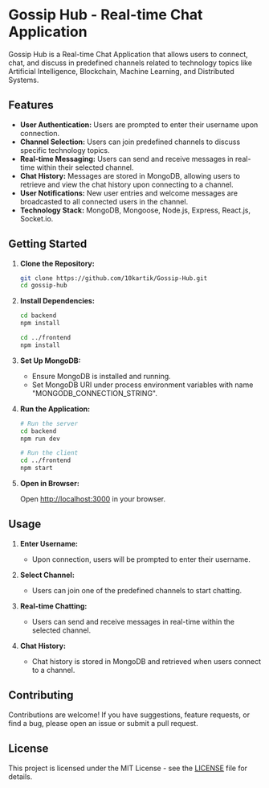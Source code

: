 # Gossip Hub - Real-time Chat Application

Gossip Hub is a Real-time Chat Application that allows users to connect, chat, and discuss in predefined channels related to technology topics like Artificial Intelligence, Blockchain, Machine Learning, and Distributed Systems.

## Features

- **User Authentication:** Users are prompted to enter their username upon connection.
- **Channel Selection:** Users can join predefined channels to discuss specific technology topics.
- **Real-time Messaging:** Users can send and receive messages in real-time within their selected channel.
- **Chat History:** Messages are stored in MongoDB, allowing users to retrieve and view the chat history upon connecting to a channel.
- **User Notifications:** New user entries and welcome messages are broadcasted to all connected users in the channel.
- **Technology Stack:** MongoDB, Mongoose, Node.js, Express, React.js, Socket.io.

## Getting Started

1. **Clone the Repository:**

    ```bash
    git clone https://github.com/10kartik/Gossip-Hub.git
    cd gossip-hub
    ```

2. **Install Dependencies:**

    ```bash
    cd backend
    npm install

    cd ../frontend
    npm install
    ```

3. **Set Up MongoDB:**

    - Ensure MongoDB is installed and running.
    - Set MongoDB URI under process environment variables with name "MONGODB_CONNECTION_STRING".

4. **Run the Application:**

    ```bash
    # Run the server
    cd backend
    npm run dev

    # Run the client
    cd ../frontend
    npm start
    ```

5. **Open in Browser:**

    Open [http://localhost:3000](http://localhost:3000) in your browser.

## Usage

1. **Enter Username:**
    - Upon connection, users will be prompted to enter their username.

2. **Select Channel:**
    - Users can join one of the predefined channels to start chatting.

3. **Real-time Chatting:**
    - Users can send and receive messages in real-time within the selected channel.

4. **Chat History:**
    - Chat history is stored in MongoDB and retrieved when users connect to a channel.

## Contributing

Contributions are welcome! If you have suggestions, feature requests, or find a bug, please open an issue or submit a pull request.

## License

This project is licensed under the MIT License - see the [LICENSE](LICENSE) file for details.

